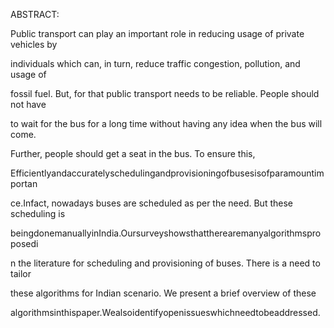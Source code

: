 
ABSTRACT: 

Public transport can play an important role in reducing usage of private vehicles by 

individuals which can, in turn, reduce traffic congestion, pollution, and usage of 

fossil fuel. But, for that public transport needs to be reliable. People should not have 

to wait for the bus for a long time without having any idea when the bus will come. 

Further, people should get a seat in the bus. To ensure this, 

Efficientlyandaccuratelyschedulingandprovisioningofbusesisofparamountimportan 

ce.Infact, nowadays buses are scheduled as per the need. But these scheduling is 

beingdonemanuallyinIndia.Oursurveyshowsthattherearemanyalgorithmsproposedi 

n the literature for scheduling and provisioning of buses. There is a need to tailor 

these algorithms for Indian scenario. We present a brief overview of these 

algorithmsinthispaper.Wealsoidentifyopenissueswhichneedtobeaddressed. 
